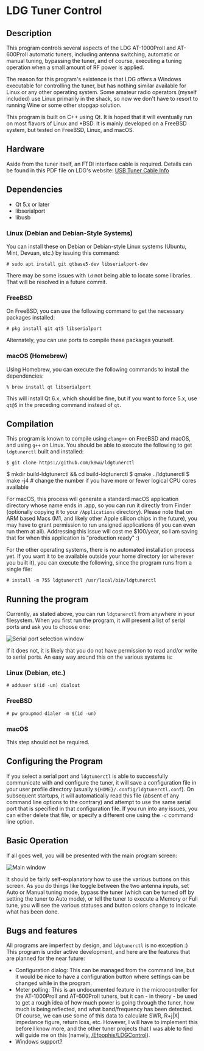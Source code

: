 


# LDG Tuner Control

## Description

This program controls several aspects of the LDG AT-1000ProII and AT-600ProII automatic tuners, including antenna switching, automatic or manual tuning, bypassing the tuner, and of course, executing a tuning operation when a small amount of RF power is applied.

The reason for this program's existence is that LDG offers a Windows executable for controlling the tuner, but has nothing similar available for Linux or any other operating system. Some amateur radio operators (myself included) use Linux primarily in the shack, so now we don't have to resort to running Wine or some other stopgap solution.

This program is built on C++ using Qt. It is hoped that it will eventually run on most flavors of Linux and *BSD. It is mainly developed on a FreeBSD system, but tested on FreeBSD, Linux, and macOS.


## Hardware

Aside from the tuner itself, an FTDI interface cable is required. Details can be found in this PDF file on LDG's website: [USB Tuner Cable Info](https://ldgelectronics.com/wp-content/uploads/2019/06/USB-Tuner-Cable-Info.pdf)


## Dependencies

* Qt 5.x or later
* libserialport
* libusb

### Linux (Debian and Debian-Style Systems)

You can install these on Debian or Debian-style Linux systems (Ubuntu, Mint, Devuan, etc.) by issuing this command:

	# sudo apt install git qtbase5-dev libserialport-dev

There may be some issues with `ld` not being able to locate some libraries. That will be resolved in a future commit.

### FreeBSD

On FreeBSD, you can use the following command to get the necessary packages installed:

	# pkg install git qt5 libserialport

Alternately, you can use ports to compile these packages yourself.

### macOS (Homebrew)

Using Homebrew, you can execute the following commands to install the dependencies:

	% brew install qt libserialport

This will install Qt 6.x, which should be fine, but if you want to force 5.x, use `qt@5` in the preceding command instead of `qt`.


## Compilation

This program is known to compile using `clang++` on FreeBSD and macOS, and using `g++` on Linux. You should be able to execute the following to get `ldgtunerctl` built and installed:

	$ git clone https://github.com/k8wu/ldgtunerctl
  $ mkdir build-ldgtunerctl && cd build-ldgtunerctl
	$ qmake ../ldgtunerctl
	$ make -j4 # change the number if you have more or fewer logical CPU cores available

For macOS, this process will generate a standard macOS application directory whose name ends in .app, so you can run it directly from Finder (optionally copying it to your `/Applications` directory). Please note that on ARM based Macs (M1, and likely other Apple silicon chips in the future), you may have to grant permission to run unsigned applications (if you can even run them at all). Addressing this issue will cost me $100/year, so I am saving that for when this application is "production ready" :)

For the other operating systems, there is no automated installation process yet. If you want it to be available outside your home directory (or wherever you built it), you can execute the following, since the program runs from a single file:

	# install -m 755 ldgtunerctl /usr/local/bin/ldgtunerctl


## Running the program

Currently, as stated above, you can run `ldgtunerctl` from anywhere in your filesystem. When you first run the program, it will present a list of serial ports and ask you to choose one:

![Serial port selection window](https://k8wu.me/images/ldgtunerctl-qt-serial_port_selection_window.png)

If it does not, it is likely that you do not have permission to read and/or write to serial ports. An easy way around this on the various systems is:

### Linux (Debian, etc.)

	# adduser $(id -un) dialout

### FreeBSD

	# pw groupmod dialer -m $(id -un)

### macOS

This step should not be required.


## Configuring the Program

If you select a serial port and `ldgtunerctl` is able to successfully communicate with and configure the tuner, it will save a configuration file in your user profile directory (usually `${HOME}/.config/ldgtunerctl.conf`). On subsequent startups, it will automatically read this file (absent of any command line options to the contrary) and attempt to use the same serial port that is specified in that configuration file. If you run into any issues, you can either delete that file, or specify a different one using the `-c` command line option.


## Basic Operation

If all goes well, you will be presented with the main program screen:

![Main window](https://k8wu.me/images/ldgtunerctl-qt-main_window.png)

It should be fairly self-explanatory how to use the various buttons on this screen. As you do things like toggle between the two antenna inputs, set Auto or Manual tuning mode, bypass the tuner (which can be turned off by setting the tuner to Auto mode), or tell the tuner to execute a Memory or Full tune, you will see the various statuses and button colors change to indicate what has been done.


## Bugs and features

All programs are imperfect by design, and `ldgtunerctl` is no exception :) This program is under active development, and here are the features that are planned for the near future:
* Configuration dialog: This can be managed from the command line, but it would be nice to have a configuration button where settings can be changed while in the program.
* Meter polling: This is an undocumented feature in the microcontroller for the AT-1000ProII and AT-600ProII tuners, but it can - in theory - be used to get a rough idea of how much power is going through the tuner, how much is being reflected, and what band/frequency has been detected. Of course, we can use some of this data to calculate SWR, R+j|X| impedance figure, return loss, etc. However, I will have to implement this before I know more, and the other tuner projects that I was able to find will guide me on this (namely, [/Efpophis/LDGControl](https://github.com/Efpophis/LDGControl)).
* Windows support?
